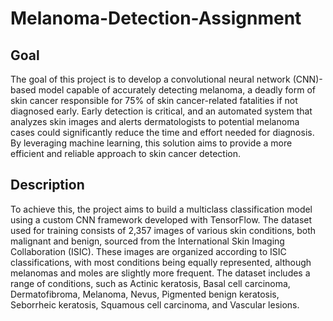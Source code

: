 # Melanoma-Detection-Assignment
## Goal
The goal of this project is to develop a convolutional neural network (CNN)-based model capable of accurately detecting melanoma, a deadly form of skin cancer responsible for 75% of skin cancer-related fatalities if not diagnosed early. Early detection is critical, and an automated system that analyzes skin images and alerts dermatologists to potential melanoma cases could significantly reduce the time and effort needed for diagnosis. By leveraging machine learning, this solution aims to provide a more efficient and reliable approach to skin cancer detection.

## Description
To achieve this, the project aims to build a multiclass classification model using a custom CNN framework developed with TensorFlow. The dataset used for training consists of 2,357 images of various skin conditions, both malignant and benign, sourced from the International Skin Imaging Collaboration (ISIC). These images are organized according to ISIC classifications, with most conditions being equally represented, although melanomas and moles are slightly more frequent. The dataset includes a range of conditions, such as Actinic keratosis, Basal cell carcinoma, Dermatofibroma, Melanoma, Nevus, Pigmented benign keratosis, Seborrheic keratosis, Squamous cell carcinoma, and Vascular lesions.
